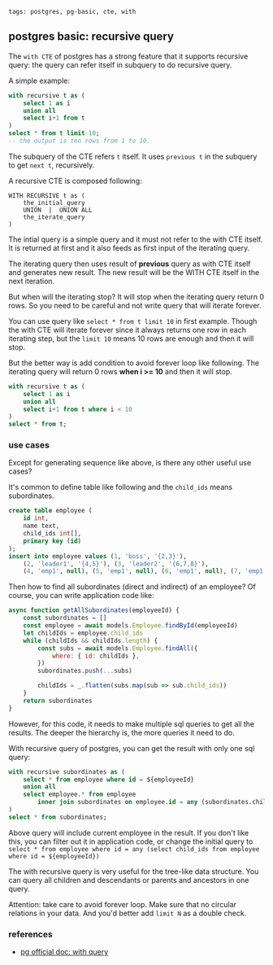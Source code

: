 ```metadata
tags: postgres, pg-basic, cte, with
```

## postgres basic: recursive query
The `with CTE` of postgres has a strong feature that it supports recursive query:
 the query can refer itself in subquery to do recursive query.

A simple example:

```sql
with recursive t as (
    select 1 as i
    union all
    select i+1 from t
)
select * from t limit 10;
-- the output is ten rows from 1 to 10.
```

The subquery of the CTE refers `t` itself. It uses `previous t` in the subquery to
 get `next t`, recursively.

A recursive CTE is composed following:

    WITH RECURSIVE t as (
        the_initial_query
        UNION  |  UNION ALL
        the_iterate_query
    )

The intial query is a simple query and it must not refer to the with CTE itself. It is
 returned at first and it also feeds as first input of the iterating query.

The iterating query then uses result of **previous** query as with CTE itself and generates
 new result. The new result will be the WITH CTE itself in the next iteration.

But when will the iterating stop? It will stop when the iterating query return 0 rows.
 So you need to be careful and not write query that will iterate forever.

You can use query like `select * from t limit 10` in first example. Though the with CTE
 will iterate forever since it always returns one row in each iterating step, but the
 `limit 10` means 10 rows are enough and then it will stop.

But the better way is add condition to avoid forever loop like following. The iterating query
 will return 0 rows **when i >= 10** and then it will stop.

```sql
with recursive t as (
    select 1 as i
    union all
    select i+1 from t where i < 10
)
select * from t;
```

### use cases
Except for generating sequence like above, is there any other useful use cases?

It's common to define table like following and the `child_ids` means subordinates.

```sql
create table employee (
    id int,
    name text,
    child_ids int[],
    primary key (id)
);
insert into employee values (1, 'boss', '{2,3}'),
    (2, 'leader1', '{4,5}'), (3, 'leader2', '{6,7,8}'),
    (4, 'emp1', null), (5, 'emp1', null), (6, 'emp1', null), (7, 'emp1', null), (8, 'emp1', null);
```

Then how to find all subordinates (direct and indirect) of an employee? Of course,
 you can write application code like:

```js
async function getAllSubordinates(employeeId) {
    const subordinates = []
    const employee = await models.Employee.findById(employeeId)
    let childIds = employee.child_ids
    while (childIds && childIds.length) {
        const subs = await models.Employee.findAll({
            where: { id: childIds },
        })
        subordinates.push(...subs)

        childIds = _.flatten(subs.map(sub => sub.child_ids))
    }
    return subordinates
}
```

However, for this code, it needs to make multiple sql queries to get all the results. The
 deeper the hierarchy is, the more queries it need to do.

With recursive query of postgres, you can get the result with only one sql query:

```sql
with recursive subordinates as (
    select * from employee where id = ${employeeId}
    union all
    select employee.* from employee
        inner join subordinates on employee.id = any (subordinates.child_ids)
)
select * from subordinates;
```

Above query will include current employee in the result. If you don't like this, you can
 filter out it in application code, or change the initial query to
 `select * from employee where id = any (select child_ids from employee where id = ${employeeId})`

The with recursive query is very useful for the tree-like data structure. You can query
 all children and descendants or parents and ancestors in one query.

Attention: take care to avoid forever loop. Make sure that no circular relations in
 your data. And you'd better add `limit N` as a double check.

### references
- [pg official doc: with query](https://www.postgresql.org/docs/12/queries-with.html)
